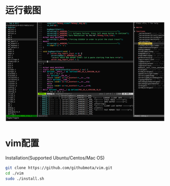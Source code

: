 # 运行截图
![screenshot.png](screenshot.png)

# vim配置
Installation(Supported Ubuntu/Centos/Mac OS)

```bash
git clone https://github.com/githubmota/vim.git
cd ./vim
sudo ./install.sh
```
